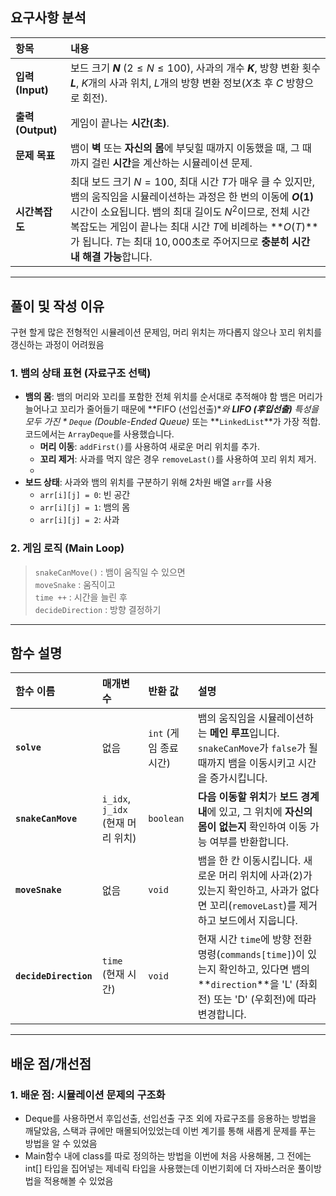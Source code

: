 

## 요구사항 분석

| 항목              | 내용                                                                                                                                                                                                                  |
|:----------------|:--------------------------------------------------------------------------------------------------------------------------------------------------------------------------------------------------------------------|
| **입력 (Input)**  | 보드 크기 **$N$** ($2 \le N \le 100$), 사과의 개수 **$K$**, 방향 변환 횟수 **$L$**, $K$개의 사과 위치, $L$개의 방향 변환 정보($X$초 후 $C$ 방향으로 회전).                                                                                               |
| **출력 (Output)** | 게임이 끝나는 **시간(초)**.                                                                                                                                                                                                  |
| **문제 목표**       | 뱀이 **벽** 또는 **자신의 몸**에 부딪힐 때까지 이동했을 때, 그 때까지 걸린 **시간**을 계산하는 시뮬레이션 문제.                                                                                                                                              |
| **시간복잡도**       | 최대 보드 크기 $N=100$, 최대 시간 $T$가 매우 클 수 있지만, 뱀의 움직임을 시뮬레이션하는 과정은 한 번의 이동에 **$O(1)$** 시간이 소요됩니다. 뱀의 최대 길이도 $N^2$이므로, 전체 시간 복잡도는 게임이 끝나는 최대 시간 $T$에 비례하는 **$O(T)$**가 됩니다. $T$는 최대 $10,000$초로 주어지므로 **충분히 시간 내 해결 가능**합니다. |

***

## 풀이 및 작성 이유

구현 할게 많은 전형적인 시뮬레이션 문제임, 머리 위치는 까다롭지 않으나 꼬리 위치를 갱신하는 과정이 어려웠음
### 1. 뱀의 상태 표현 (자료구조 선택)

* **뱀의 몸**: 뱀의 머리와 꼬리를 포함한 전체 위치를 순서대로 추적해야 함 뱀은 머리가 늘어나고 꼬리가 줄어들기 때문에 **FIFO (선입선출)**와 **LIFO (후입선출)** 특성을 모두 가진 *
  *`Deque` (Double-Ended Queue)** 또는 **`LinkedList`**가 가장 적합. 코드에서는 `ArrayDeque`를 사용했습니다.
    * **머리 이동**: `addFirst()`를 사용하여 새로운 머리 위치를 추가.
    * **꼬리 제거**: 사과를 먹지 않은 경우 `removeLast()`를 사용하여 꼬리 위치 제거.
    * 
* **보드 상태**: 사과와 뱀의 위치를 구분하기 위해 2차원 배열 `arr`를 사용
    * `arr[i][j] = 0`: 빈 공간
    * `arr[i][j] = 1`: 뱀의 몸
    * `arr[i][j] = 2`: 사과

### 2. 게임 로직 (Main Loop)

> `snakeCanMove()` : 뱀이 움직일 수 있으면 <br>
> `moveSnake` : 움직이고 <br>
> `time ++` : 시간을 늘린 후 <br>
> `decideDirection` : 방향 결정하기 


***

## 함수 설명

| 함수 이름                 | 매개변수                        | 반환 값             | 설명                                                                                                            |
|:----------------------|:----------------------------|:-----------------|:--------------------------------------------------------------------------------------------------------------|
| **`solve`**           | 없음                          | `int` (게임 종료 시간) | 뱀의 움직임을 시뮬레이션하는 **메인 루프**입니다. `snakeCanMove`가 `false`가 될 때까지 뱀을 이동시키고 시간을 증가시킵니다.                             |
| **`snakeCanMove`**    | `i_idx`, `j_idx` (현재 머리 위치) | `boolean`        | **다음 이동할 위치**가 **보드 경계 내**에 있고, 그 위치에 **자신의 몸이 없는지** 확인하여 이동 가능 여부를 반환합니다.                                    |
| **`moveSnake`**       | 없음                          | `void`           | 뱀을 한 칸 이동시킵니다. 새로운 머리 위치에 사과($2$)가 있는지 확인하고, 사과가 없다면 꼬리(`removeLast`)를 제거하고 보드에서 지웁니다.                        |
| **`decideDirection`** | `time` (현재 시간)              | `void`           | 현재 시간 `time`에 방향 전환 명령(`commands[time]`)이 있는지 확인하고, 있다면 뱀의 **`direction`**을 'L' (좌회전) 또는 'D' (우회전)에 따라 변경합니다. |

***

## 배운 점/개선점

### 1. 배운 점: 시뮬레이션 문제의 구조화

* Deque를 사용하면서 후입선출, 선입선출 구조 외에 자료구조를 응용하는 방법을 깨달았음, 스택과 큐에만 매몰되어있었는데 이번 계기를 통해 새롭게 문제를 푸는 방법을 알 수 있었음
* Main함수 내에 class를 따로 정의하는 방법을 이번에 처음 사용해봄, 그 전에는 int[] 타입을 집어넣는 제네릭 타입을 사용했는데 이번기회에 더 자바스러운 풀이방법을 적용해볼 수 있었음